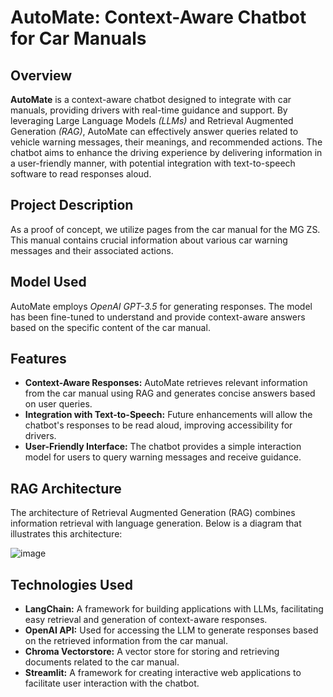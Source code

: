 # AutoMate: Context-Aware Chatbot for Car Manuals

## Overview

**AutoMate** is a context-aware chatbot designed to integrate with car manuals, providing drivers with real-time guidance and support. By leveraging Large Language Models *(LLMs)* and Retrieval Augmented Generation *(RAG)*, AutoMate can effectively answer queries related to vehicle warning messages, their meanings, and recommended actions.
The chatbot aims to enhance the driving experience by delivering information in a user-friendly manner, with potential integration with text-to-speech software to read responses aloud.


## Project Description

As a proof of concept, we utilize pages from the car manual for the MG ZS. This manual contains crucial information about various car warning messages and their associated actions.

## Model Used

AutoMate employs *OpenAI GPT-3.5* for generating responses. The model has been fine-tuned to understand and provide context-aware answers based on the specific content of the car manual.

## Features

- **Context-Aware Responses:** AutoMate retrieves relevant information from the car manual using RAG and generates concise answers based on user queries.
- **Integration with Text-to-Speech:** Future enhancements will allow the chatbot's responses to be read aloud, improving accessibility for drivers.
- **User-Friendly Interface:** The chatbot provides a simple interaction model for users to query warning messages and receive guidance.

## RAG Architecture

The architecture of Retrieval Augmented Generation (RAG) combines information retrieval with language generation. Below is a diagram that illustrates this architecture:

![image](https://github.com/user-attachments/assets/8e8d9635-f004-4748-9513-7ab75adc2243)

## Technologies Used

- **LangChain:** A framework for building applications with LLMs, facilitating easy retrieval and generation of context-aware responses.
- **OpenAI API:** Used for accessing the LLM to generate responses based on the retrieved information from the car manual.
- **Chroma Vectorstore:** A vector store for storing and retrieving documents related to the car manual.
- **Streamlit:** A framework for creating interactive web applications to facilitate user interaction with the chatbot.

